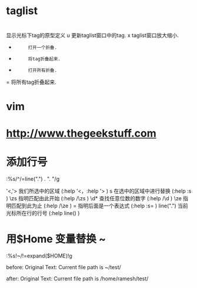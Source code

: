 #
# taglist
# 

<space>    显示光标下tag的原型定义
u          更新taglist窗口中的tag.
x          taglist窗口放大缩小.
+          打开一个折叠.
-          将tag折叠起来.
*          打开所有折叠.
=          将所有tag折叠起来.


#
# vim
#
# http://www.thegeekstuff.com

# 添加行号
:%s/^/\=line(".") . ". "/g

'<,'>        我们所选中的区域 (:help '<，:help '> )
s            在选中的区域中进行替换 (:help :s )
\zs          指明匹配由此开始 (:help /\zs )
\d*          查找任意位数的数字 (:help /\d )
\ze          指明匹配到此为止 (:help /\ze )
\=           指明后面是一个表达式 (:help :s\= )
line(".")    当前光标所在行的行号 (:help line() )

# 用$Home 变量替换 ~
:%s!\~/!\=expand($HOME)!g

before:
Original Text: Current file path is ~/test/

after:
Original Text: Current file path is  /home/ramesh/test/

